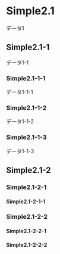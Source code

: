 # Simple2.1
データ1

## Simple2.1-1
データ1-1

### Simple2.1-1-1
データ1-1-1

### Simple2.1-1-2
データ1-1-2

### Simple2.1-1-3
データ1-1-3

## Simple2.1-2
### Simple2.1-2-1
#### Simple2.1-2-1-1
### Simple2.1-2-2
#### Simple2.1-2-2-1
#### Simple2.1-2-2-2


